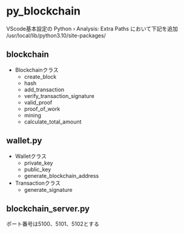 # py_blockchain
VScode基本設定の
Python › Analysis: Extra Paths
において下記を追加  
/usr/local/lib/python3.10/site-packages/

## blockchain
- Blockchainクラス
  - create_block
  - hash
  - add_transaction
  - verify_transaction_signature
  - valid_proof
  - proof_of_work
  - mining
  - calculate_total_amount

## wallet.py
- Walletクラス
  - private_key
  - public_key
  - generate_blockchain_address
- Transactionクラス
  - generate_signature


## blockchain_server.py
ポート番号は5100、5101、5102とする  

